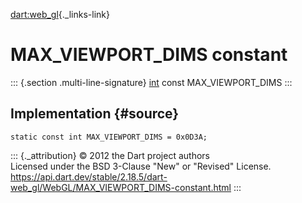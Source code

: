 [dart:web\_gl](../../dart-web_gl/dart-web_gl-library){._links-link}

MAX\_VIEWPORT\_DIMS constant
============================

::: {.section .multi-line-signature}
[int](../../dart-core/int-class) const MAX\_VIEWPORT\_DIMS
:::

Implementation {#source}
--------------

``` {.language-dart data-language="dart"}
static const int MAX_VIEWPORT_DIMS = 0x0D3A;
```

::: {._attribution}
© 2012 the Dart project authors\
Licensed under the BSD 3-Clause \"New\" or \"Revised\" License.\
<https://api.dart.dev/stable/2.18.5/dart-web_gl/WebGL/MAX_VIEWPORT_DIMS-constant.html>
:::
